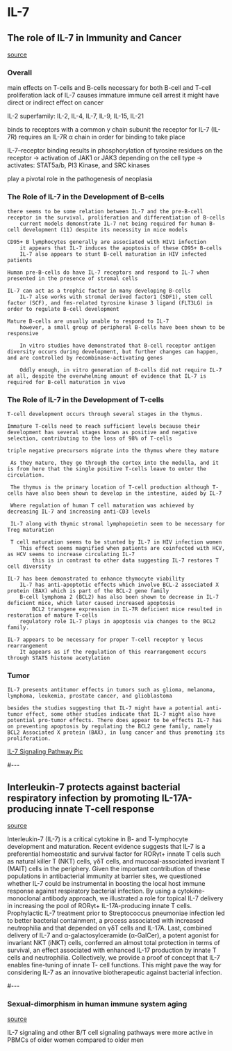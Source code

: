# IL-7

## The role of IL-7 in Immunity and Cancer
[source](https://pubmed.ncbi.nlm.nih.gov/28314253/)

### Overall
main effects on T-cells and B-cells
necessary for both B-cell and T-cell proliferation
lack of IL-7 causes immature immune cell arrest
it might have direct or indirect effect on cancer

IL-2 superfamily:  IL-2, IL-4, IL-7, IL-9, IL-15, IL-21

binds to receptors with a common γ chain subunit
the receptor for IL-7 (IL-7R) requires an IL-7R α chain in order for binding to take place

IL-7–receptor binding results in phosphorylation of tyrosine residues on the receptor
	-> activation of JAK1 or JAK3 depending on the cell type
		-> activates: STAT5a/b, PI3 Kinase, and SRC kinases

play a pivotal role in the pathogenesis of neoplasia

### The Role of IL-7 in the Development of B-cells
	there seems to be some relation between IL-7 and the pre-B-cell receptor in the survival, proliferation and differentiation of B-cells
		current models demonstrate IL-7 not being required for human B-cell development (11) despite its necessity in mice models

	CD95+ B lymphocytes generally are associated with HIV1 infection
		it appears that IL-7 induces the apoptosis of these CD95+ B-cells
		IL-7 also appears to stunt B-cell maturation in HIV infected patients

	Human pre-B-cells do have IL-7 receptors and respond to IL-7 when presented in the presence of stromal cells

	IL-7 can act as a trophic factor in many developing B-cells
		IL-7 also works with stromal derived factor1 (SDF1), stem cell factor (SCF), and fms-related tyrosine kinase 3 ligand (FLT3LG) in order to regulate B-cell development

	Mature B-cells are usually unable to respond to IL-7
		however, a small group of peripheral B-cells have been shown to be responsive

		In vitro studies have demonstrated that B-cell receptor antigen diversity occurs during development, but further changes can happen, and are controlled by recombinase-activating genes

		Oddly enough, in vitro generation of B-cells did not require IL-7 at all, despite the overwhelming amount of evidence that IL-7 is required for B-cell maturation in vivo

### The Role of IL-7 in the Development of T-cells
	T-cell development occurs through several stages in the thymus.

	Immature T-cells need to reach sufficient levels because their development has several stages known as positive and negative selection, contributing to the loss of 98% of T-cells

	triple negative precursors migrate into the thymus where they mature

	 As they mature, they go through the cortex into the medulla, and it is from here that the single positive T-cells leave to enter the circulation.

	 The thymus is the primary location of T-cell production although T-cells have also been shown to develop in the intestine, aided by IL-7

	 Where regulation of human T cell maturation was achieved by decreasing IL-7 and increasing anti-CD3 levels

	 IL-7 along with thymic stromal lymphopoietin seem to be necessary for Treg maturation

	 T cell maturation seems to be stunted by IL-7 in HIV infection women
	 	This effect seems magnified when patients are coinfected with HCV, as HCV seems to increase circulating IL-7
	 		this is in contrast to other data suggesting IL-7 restores T cell diversity

	IL-7 has been demonstrated to enhance thymocyte viability
		IL-7 has anti-apoptotic effects which involve BCL-2 associated X protein (BAX) which is part of the BCL-2 gene family
		B-cell lymphoma 2 (BCL2) has also been shown to decrease in IL-7 deficient mice, which later caused increased apoptosis
			BCL2 transgene expression in IL-7R deficient mice resulted in restoration of mature T-cells
		regulatory role IL-7 plays in apoptosis via changes to the BCL2 family.

	IL-7 appears to be necessary for proper T-cell receptor γ locus rearrangement
		It appears as if the regulation of this rearrangement occurs through STAT5 histone acetylation

### Tumor
	IL-7 presents antitumor effects in tumors such as glioma, melanoma, lymphoma, leukemia, prostate cancer, and glioblastoma

	besides the studies suggesting that IL-7 might have a potential anti-tumor effect, some other studies indicate that IL-7 might also have potential pro-tumor effects. There does appear to be effects IL-7 has on preventing apoptosis by regulating the BCL2 gene family, namely BCL2 Associated X protein (BAX), in lung cancer and thus promoting its proliferation.

[IL-7 Signaling Pathway Pic](https://ar.iiarjournals.org/content/37/3/963.long)

#---
## Interleukin-7 protects against bacterial respiratory infection by promoting IL-17A-producing innate T-cell response

[source](https://pubmed.ncbi.nlm.nih.gov/31628425/)

Interleukin-7 (IL-7) is a critical cytokine in B- and T-lymphocyte development and maturation. Recent evidence suggests that IL-7 is a preferential homeostatic and survival factor for RORγt+ innate T cells such as natural killer T (NKT) cells, γδT cells, and mucosal-associated invariant T (MAIT) cells in the periphery. Given the important contribution of these populations in antibacterial immunity at barrier sites, we questioned whether IL-7 could be instrumental in boosting the local host immune response against respiratory bacterial infection. By using a cytokine-monoclonal antibody approach, we illustrated a role for topical IL-7 delivery in increasing the pool of RORγt+ IL-17A-producing innate T cells. Prophylactic IL-7 treatment prior to Streptococcus pneumoniae infection led to better bacterial containment, a process associated with increased neutrophilia and that depended on γδT cells and IL-17A. Last, combined delivery of IL-7 and α-galactosylceramide (α-GalCer), a potent agonist for invariant NKT (iNKT) cells, conferred an almost total protection in terms of survival, an effect associated with enhanced IL-17 production by innate T cells and neutrophilia. Collectively, we provide a proof of concept that IL-7 enables fine-tuning of innate T- cell functions. This might pave the way for considering IL-7 as an innovative biotherapeutic against bacterial infection.

#---
### Sexual-dimorphism in human immune system aging
[source](https://www.nature.com/articles/s41467-020-14396-9/)

IL-7 signaling and other B/T cell signaling pathways were more active in PBMCs of older women compared to older men
